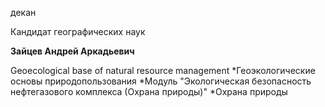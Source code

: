 декан

Кандидат географических наук

**Зайцев Андрей Аркадьевич**

Geoecological base of natural resource management
	*Геоэкологические основы природопользования
	*Модуль "Экологическая безопасность нефтегазового комплекса (Охрана природы)"
	*Охрана природы